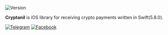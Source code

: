 ![Version](https://img.shields.io/badge/version-1.0.0-blue)

**Cryptanil** is iOS library for receiving crypto payments written in Swift(5.8.0).




[![Telegram](https://img.shields.io/badge/Telegram-2CA5E0?style=for-the-badge&logo=telegram&logoColor=white)](https://t.me/Cryptanil)
[![Facebook](https://img.shields.io/badge/Facebook-%231877F2.svg?style=for-the-badge&logo=Facebook&logoColor=white)](https://facebook.com/Cryptanil)
